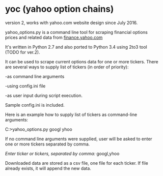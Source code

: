 # yoc (yahoo option chains)

version 2, works with yahoo.com website design since July 2016.

yahoo_options.py is a command line tool for scraping financial options prices and related data from <a href=http://finance.yahoo.com/>finance.yahoo.com</a>

It's written in Python 2.7 and also ported to Python 3.4 using 2to3 tool (TODO for ver.2).

It can be used to scrape current options data for one or more tickers.
There are several ways to supply list of tickers (in order of priority):

-as command line arguments

-using config.ini file

-as user input during script execution.


Sample config.ini is included.

Here is an example how to supply list of tickers as command-line arguments:

C:\>yahoo_options.py googl yhoo

If no command line arguments were supplied, user will be asked to enter one or more tickers separated by comma.

_Enter ticker or tickers, separated by comma:_ googl,yhoo

Downloaded data are stored as a csv file, one file for each ticker. If file already exists, it will append the new data.
